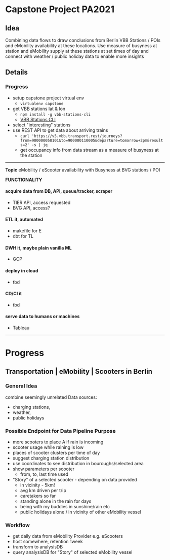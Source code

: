 # Capstone Project PA2021

## Idea ##  
Combining data flows to draw conclusions from Berlin VBB Stations / POIs and eMobility availability at these locations.
Use measure of busyness at station and eMobility supply at these stations at set times of day and connect with weather / public holiday data to enable more insights

## Details ##

### Progress ###
* setup capstone project virtual env
  * ```virtualenv capstone```
* get VBB stations lat & lon
  * ```npm install -g vbb-stations-cli```
  * [VBB Stations CLI](https://www.npmjs.com/package/vbb-stations-cli)
* select "interesting" stations
* use REST API to get data about arriving trains
  * ```curl 'https://v5.vbb.transport.rest/journeys?from=900000058101&to=900000110005&departure=tomorrow+2pm&results=2' -s | jq```
  * get occupancy info from data stream as a measure of busyness at the station


--- 

**Topic**
eMobility / eScooter availability with Busyness at BVG stations / POI

**FUNCTIONALITY**
#### acquire data from DB, API, queue/tracker, scraper ####
  * TIER API, access requested
  * BVG API, access?
#### ETL it, automated ####
  * makefile for E
  * dbt for TL
#### DWH it, maybe plain vanilla ML ####
  * GCP
#### deploy in cloud ####
  * tbd
#### CD/CI it ####
  * tbd
#### serve data to humans or machines ####
  * Tableau


---

# Progress #
## Transportation | eMobility | Scooters in Berlin ##
### General Idea ###

combine seemingly unrelated Data sources:
+ charging stations,
+ weather, 
+ public holidays

### Possible Endpoint for Data Pipeline Purpose ###
+ more scooters to place A if rain is incoming
+ scooter usage while raining is low
+ places of scooter clusters per time of day
+ suggest charging station distribution
+ use coordinates to see distribution in bouroughs/selected area
+ show parameters per scooter 
  + from, to, last time used
+ "Story" of a selected scooter - depending on data provided
  + in vicinity - 5km!
  + avg km driven per trip
  + caretakers so far
  + standing alone in the rain for days
  + being with my buddies in sunshine/rain etc
  + public holidays alone / in vicinity of other eMobility vessel

### Workflow ###
+ get daily data from eMobility Provider e.g. eScooters
+ host somewhere, retention 1week
+ transform to analysisDB
+ query analysisDB for "Story" of selected eMobility vessel
